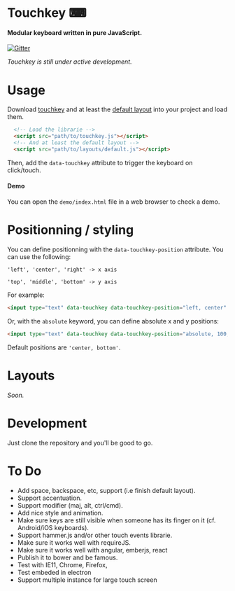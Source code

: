 # Touchkey ⌨

#### Modular keyboard written in pure JavaScript.

[![Gitter](https://badges.gitter.im/soixantecircuits/touchkey.svg)](https://github.com/soixantecircuits/touchkey)

*Touchkey is still under active development.*

# Usage

Download [touchkey](touchkey.js) and at least the [default layout](layouts/default.js) into your project and load them.

```html
  <!-- Load the librarie -->
  <script src="path/to/touchkey.js"></script>
  <!-- And at least the default layout -->
  <script src="path/to/layouts/default.js"></script>
```

Then, add the `data-touchkey` attribute to trigger the keyboard on click/touch.

#### Demo

You can open the `demo/index.html` file in a web browser to check a demo.

# Positionning / styling

You can define positionning with the `data-touchkey-position` attribute. You can use the following:

`'left', 'center', 'right' -> x axis`

`'top', 'middle', 'bottom' -> y axis`

For example:

```html
<input type="text" data-touchkey data-touchkey-position="left, center" />
```

Or, with the `absolute` keyword, you can define absolute x and y positions:

```html
<input type="text" data-touchkey data-touchkey-position="absolute, 100, 150" />
```

Default positions are `'center, bottom'`.

# Layouts

*Soon.*

# Development

Just clone the repository and you'll be good to go.

# To Do

- Add space, backspace, etc, support (i.e finish default layout).
- Support accentuation.
- Support modifier (maj, alt, ctrl/cmd).
- Add nice style and animation.
- Make sure keys are still visible when someone has its finger on it (cf. Android/iOS keyboards).
- Support hammer.js and/or other touch events librarie.
- Make sure it works well with requireJS.
- Make sure it works well with angular, emberjs, react
- Publish it to bower and be famous.
- Test with IE11, Chrome, Firefox,
- Test embeded in electron
- Support multiple instance for large touch screen
